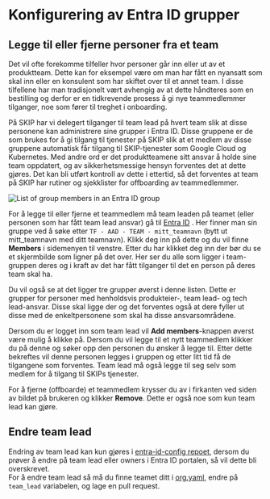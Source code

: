 # Konfigurering av Entra ID grupper

## Legge til eller fjerne personer fra et team

Det vil ofte forekomme tilfeller hvor personer går inn eller ut av et produktteam. Dette kan for eksempel være om man har fått en nyansatt som skal inn eller en konsulent som har
skiftet over til et annet team. I disse tilfellene har man tradisjonelt vært avhengig av at dette håndteres som en bestilling og derfor er en tidkrevende prosess å gi nye
teammedlemmer tilganger, noe som fører til treghet i onboarding.

På SKIP har vi delegert tilganger til team lead på hvert team slik at disse personene kan administrere sine grupper i Entra ID. Disse gruppene er de som brukes for å gi tilgang til
tjenester på SKIP slik at et medlem av disse gruppene automatisk får tilgang til SKIP-tjenester som Google Cloud og Kubernetes. Med andre ord er det produktteamene sitt ansvar å
holde sine team oppdatert, og av sikkerhetsmessige hensyn forventes det at dette gjøres. Det kan bli utført kontroll av dette i ettertid, så det forventes at team på SKIP har
rutiner og sjekklister for offboarding av teammedlemmer.

![List of group members in an Entra ID group](images/entra-group-members.png)

For å legge til eller fjerne et teammedlem må team leaden på teamet (eller personen som har fått team lead ansvar) gå til
[Entra ID](https://entra.microsoft.com/#view/Microsoft_AAD_IAM/GroupsManagementMenuBlade/~/AllGroups/menuId/AllGroups) . Her finner man sin gruppe ved å søke etter
`TF - AAD - TEAM - mitt_teamnavn` (bytt ut mitt_teamnavn med ditt teamnavn). Klikk deg inn på dette og du vil finne **Members** i sidemenyen til venstre. Etter du har klikket deg
inn der bør du se et skjermbilde som ligner på det over. Her ser du alle som ligger i team-gruppen deres og i kraft av det har fått tilganger til det en person på deres team skal ha.

Du vil også se at det ligger tre grupper øverst i denne listen. Dette er grupper for personer med henholdsvis produkteier-, team lead- og tech lead-ansvar. Disse skal ligge der og
det forventes også at dere fyller ut disse med de enkeltpersonene som skal ha disse ansvarsområdene.

Dersom du er logget inn som team lead vil **Add members**-knappen øverst være mulig å klikke på. Dersom du vil legge til et nytt teammedlem klikker du på denne og søker opp den
personen du ønsker å legge til. Etter dette bekreftes vil denne personen legges i gruppen og etter litt tid få de tilgangene som forventes. Team lead må også legge til seg selv som
 medlem for å tilgang til SKIPs tjenester.

For å fjerne (offboarde) et teammedlem krysser du av i firkanten ved siden av bildet på brukeren og klikker **Remove**. Dette er også noe som kun team lead kan gjøre.

## Endre team lead
Endring av team lead kan kun gjøres i [entra-id-config repoet](https://github.com/kartverket/entra-id-config), dersom du prøver å endre på team lead eller owners i Entra ID portalen, så vil dette bli overskrevet.   
For å endre team lead så må du finne teamet ditt i [org.yaml](https://github.com/kartverket/entra-id-config/blob/main/org.yaml), endre på `team_lead` variabelen, og lage en pull request.
